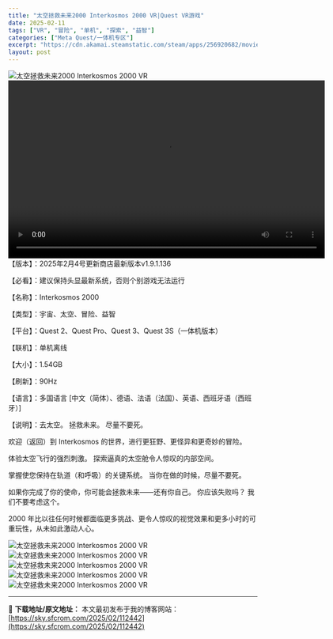 ```yaml
---
title: "太空拯救未来2000 Interkosmos 2000 VR|Quest VR游戏"
date: 2025-02-11
tags: ["VR", "冒险", "单机", "探索", "益智"]
categories: ["Meta Quest/一体机专区"]
excerpt: "https://cdn.akamai.steamstatic.com/steam/apps/256920682/movie_max_vp9.webm 【版本】：2025年2月4号更新商店最新版本v1.9.1.136 【必看】：建议保持头显最新系统，否则个别游戏无法运行 【名称】：Interkosmo&hellip;"
layout: post
---
```


<img title="111.jpeg" src="https://sky.sfcrom.com/wp-content/uploads/2025/02/20250211_67ab1905bd02a.webp" alt="太空拯救未来2000 Interkosmos 2000 VR" />
<div style="width: 640px;"><video preload="metadata" controls="controls" width="640" height="360"><source type="video/webm" src="https://cdn.akamai.steamstatic.com/steam/apps/256920682/movie_max_vp9.webm?_=1" />https://cdn.akamai.steamstatic.com/steam/apps/256920682/movie_max_vp9.webm</video></div>
【版本】：2025年2月4号更新商店最新版本v1.9.1.136

【必看】：建议保持头显最新系统，否则个别游戏无法运行

【名称】：Interkosmos 2000

【类型】：宇宙、太空、冒险、益智

【平台】：Quest 2、Quest Pro、Quest 3、Quest 3S（一体机版本）

【联机】：单机离线

【大小】：1.54GB

【刷新】：90Hz

【语言】：多国语言 [中文（简体）、德语、法语（法国）、英语、西班牙语（西班牙）]

【说明】：去太空。 拯救未来。 尽量不要死。

欢迎（返回）到 Interkosmos 的世界，进行更狂野、更怪异和更奇妙的冒险。

体验太空飞行的强烈刺激。 探索逼真的太空舱令人惊叹的内部空间。

掌握使您保持在轨道（和呼吸）的关键系统。 当你在做的时候，尽量不要死。

如果你完成了你的使命，你可能会拯救未来——还有你自己。 你应该失败吗？ 我们不要考虑这个。

2000 年比以往任何时候都面临更多挑战、更令人惊叹的视觉效果和更多小时的可重玩性，从未如此激动人心。

<img title="QQ截图20220830095057-800x448.webp" src="https://sky.sfcrom.com/wp-content/uploads/2025/02/20250211_67ab1906edbf3.webp" alt="太空拯救未来2000 Interkosmos 2000 VR" />
<img title="QQ截图20220830095105-800x451.webp" src="https://sky.sfcrom.com/wp-content/uploads/2025/02/20250211_67ab1909addf7.webp" alt="太空拯救未来2000 Interkosmos 2000 VR" />
<img title="QQ截图20220830095113-800x450.webp" src="https://sky.sfcrom.com/wp-content/uploads/2025/02/20250211_67ab190a9efe2.webp" alt="太空拯救未来2000 Interkosmos 2000 VR" />
<img title="QQ截图20220830095121-800x450.webp" src="https://sky.sfcrom.com/wp-content/uploads/2025/02/20250211_67ab190bb9c1c.webp" alt="太空拯救未来2000 Interkosmos 2000 VR" />
<img title="QQ截图20220830095129-800x447.webp" src="https://sky.sfcrom.com/wp-content/uploads/2025/02/20250211_67ab190d8827f.webp" alt="太空拯救未来2000 Interkosmos 2000 VR" />

---
📖 **下载地址/原文地址：** 本文最初发布于我的博客网站：[https://sky.sfcrom.com/2025/02/112442](https://sky.sfcrom.com/2025/02/112442)
